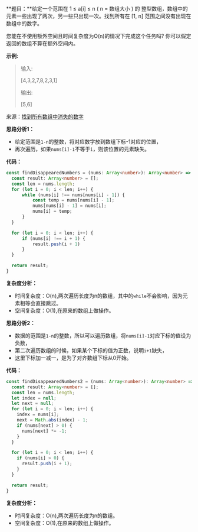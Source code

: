 **题目：**给定一个范围在  1 ≤ a[i] ≤ n ( n = 数组大小 ) 的 整型数组，数组中的元素一些出现了两次，另一些只出现一次。找到所有在 [1, n] 范围之间没有出现在数组中的数字。

您能在不使用额外空间且时间复杂度为O(n)的情况下完成这个任务吗? 你可以假定返回的数组不算在额外空间内。



**示例:**

> 输入:
>
> [4,3,2,7,8,2,3,1]
>
> 输出:
>
> [5,6]



来源：[找到所有数组中消失的数字](https://leetcode-cn.com/problems/find-all-numbers-disappeared-in-an-array)

**思路分析1：**

- 给定范围是`1-n`的整数，将对应数字放到数组下标-1对应的位置，
- 再次遍历，如果`nums[i]-1`不等于`i`，则该位置的元素缺失。

**代码：**

```typescript
const findDisappearedNumbers = (nums: Array<number>): Array<number> => {
  const result: Array<number> = [];
  const len = nums.length;
  for (let i = 0; i < len; i++) {
      while (nums[i] !== nums[nums[i] - 1]) {
          const temp = nums[nums[i] - 1];
          nums[nums[i] - 1] = nums[i];
          nums[i] = temp;
      }
  }

  for (let i = 0; i < len; i++) {
      if (nums[i] !== i + 1) {
          result.push(i + 1)
      }
  }

  return result;
}
```

**复杂度分析：**

- 时间复杂度：O(n),两次遍历长度为n的数组，其中的`while`不会影响，因为元素相等会直接跳过。
- 空间复杂度：O(1),在原来的数组上做操作。



**思路分析2：**

- 数据的范围是`1-n`的整数，所以可以遍历数组，将`nums[i]-1`对应下标的值设为负数，
- 第二次遍历数组的时候，如果某个下标的值为正数，说明`i+1`缺失，
- 这里下标加一减一，是为了对齐数组下标从0开始。

**代码：**

```typescript
const findDisappearedNumbers2 = (nums: Array<number>): Array<number> => {
  const result: Array<number> = [];
  const len = nums.length;
  let index = null;
  let next = null;
  for (let i = 0; i < len; i++) {
    index = nums[i];
    next = Math.abs(index) - 1;
    if (nums[next] > 0) {
      nums[next] *= -1;
    }
  }

  for (let i = 0; i < len; i++) {
    if (nums[i] > 0) {
      result.push(i + 1);
    }
  }

  return result;
}
```

**复杂度分析：**

- 时间复杂度：O(n),两次遍历长度为n的数组。
- 空间复杂度：O(1),在原来的数组上做操作。
